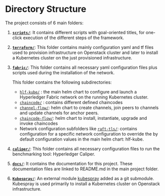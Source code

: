 # **Directory Structure**

The project consists of 6 main folders:

1.  **[`scripts/`](../scripts)**: It contains different scripts with goal-oriented titles, for one-click execution of the different steps of the framework.

2.  **[`terraform/`](../terraform)**: This folder contains mainly configuration yaml and tf files used to provision infrastructure on Openstack cluster and later to install a Kubernetes cluster on the just provisioned infrastructure.

3.  **[`fabric/`](../fabric)**: This folder contains all necessary yaml configuration files plus scripts used during the installation of the network.

    This folder contains the following subdirectories:

    - [`hlf-kube/`](../fabric/hlf-kube) : the main helm chart to configure and launch a Hyperledger Fabric network on the running Kubernetes cluster.
    - [`chaincode/`](../fabric/chaincode) : contains different defined chaincodes
    - [`channel-flow/`](../fabric/channel-flow): helm chart to create channels, join peers to channels and update channels for anchor peers.
    - [`chaincode-flow/`](../fabric/chaincode-flow): helm chart to install, instantiate, upgrade and invoke chaincodes
    - Network configuration subfolders like [`raft-tls/`](../fabric/raft-tls): contains configuration for a specific network configuration to override the by default configuration values in the main helm chart: hlf-kube.

4.  **[`caliper/`](../caliper)**: This folder contains all necessary configuration files to run the benchmarking tool: Hyperledger Caliper.

5.  **[`docs/`](../docs)**: It contains the documentation for this project. These documentation files are linked to README.md in the main project folder.

6.  **[`Kubespray/`](../kubespray)**: An external module [kubespray](https://github.com/kubernetes-sigs/kubespray) added as a git submodule. Kubespray is used primarily to install a Kubernetes cluster on Openstack infrastructure.
